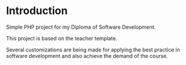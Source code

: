 # Introduction

Simple PHP project for my Diploma of Software Development.

This project is based on the teacher template.

Several customizations are being made for applying the best practice in software development and also achieve the demand of the course.
